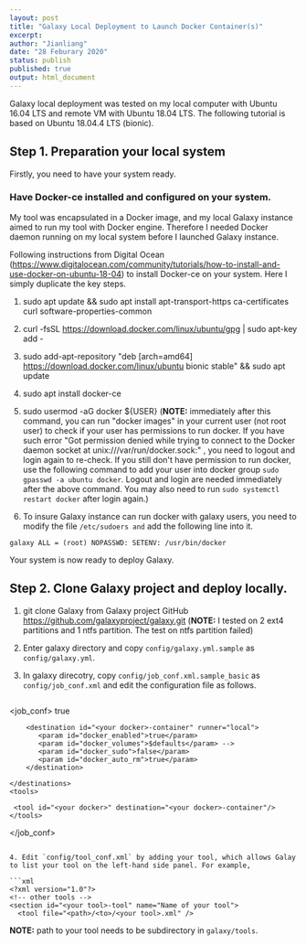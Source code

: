 ```yaml
---
layout: post
title: "Galaxy Local Deployment to Launch Docker Container(s)"
excerpt:  
author: "Jianliang"
date: "28 Feburary 2020"
status: publish
published: true
output: html_document
---
```

 
Galaxy local deployment was tested on my local computer with Ubuntu 16.04 LTS and remote VM with Ubuntu 18.04 LTS. The following tutorial is based on Ubuntu 18.04.4 LTS (bionic).
 
## Step 1. Preparation your local system

Firstly, you need to have your system ready.


### Have Docker-ce installed and configured on your system.

My tool was encapsulated in a Docker image, and my local Galaxy instance aimed to run my tool with Docker engine. Therefore I needed Docker daemon running on my local system before I launched Galaxy instance.

Following instructions from Digital Ocean (<https://www.digitalocean.com/community/tutorials/how-to-install-and-use-docker-on-ubuntu-18-04>) to install Docker-ce on your system. Here I simply duplicate the key steps.

1. sudo apt update && sudo apt install apt-transport-https ca-certificates curl software-properties-common

2. curl -fsSL https://download.docker.com/linux/ubuntu/gpg | sudo apt-key add -

3. sudo add-apt-repository "deb [arch=amd64] https://download.docker.com/linux/ubuntu bionic stable" && sudo apt update

4. sudo apt install docker-ce

5. sudo  usermod -aG docker ${USER}
  (**NOTE:** immediately after this command, you can run "docker images" in your current user (not root user) to check if your user has permissions to run docker. If you have such error "Got permission denied while trying to connect to the Docker daemon socket at unix:///var/run/docker.sock:" , you need to logout and login again to re-check. If you still don't have permission to run docker, use the following command to add your user into docker group `sudo gpasswd -a ubuntu docker`. Logout and login are needed immediately after the above command. You may also need to run `sudo systemctl restart docker` after login again.)
  
6. To insure Galaxy instance can run docker with galaxy users, you need to modify the file `/etc/sudoers and` add the following line into it. 

```galaxy ALL = (root) NOPASSWD: SETENV: /usr/bin/docker``` 

Your system is now ready to deploy Galaxy.

## Step 2. Clone Galaxy project and deploy locally.

1. git clone Galaxy from Galaxy project GitHub <https://github.com/galaxyproject/galaxy.git> (**NOTE:** I tested on 2 ext4 partitions and 1 ntfs partition. The test on ntfs partition failed)

2. Enter galaxy directory and copy `config/galaxy.yml.sample` as `config/galaxy.yml`.

3. In galaxy direcotry, copy `config/job_conf.xml.sample_basic` as `config/job_conf.xml` and edit the configuration file as follows.

   ```xml
<?xml version="1.0"?>
<!-- A sample job config that explicitly configures job running the way it is
     configured by default (if there is no explicit config). -->
<job_conf>
    <plugins>
        <plugin id="local" type="runner" load="galaxy.jobs.runners.local:LocalJobRunner" workers="1"/>
    </plugins>
    <destinations default="local">
        <destination id="local" runner="local"/>
        <destination id="docker_local" runner="local">
          <param id="docker_enabled">true</param>
        </destination>

        <destination id="<your docker>-container" runner="local">
           <param id="docker_enabled">true</param>
           <param id="docker_volumes">$defaults</param> -->
           <param id="docker_sudo">false</param>
           <param id="docker_auto_rm">true</param>
        </destination>

    </destinations>
    <tools>

     <tool id="<your docker>" destination="<your docker>-container"/>
    </tools>
</job_conf>
   ```
    
4. Edit `config/tool_conf.xml` by adding your tool, which allows Galay to list your tool on the left-hand side panel. For example,

```xml
<?xml version="1.0"?>
  <!-- other tools -->
  <section id="<your tool>-tool" name="Name of your tool">
     <tool file="<path>/<to>/<your tool>.xml" />

```
**NOTE:** path to your tool needs to be subdirectory in `galaxy/tools`.